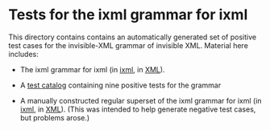 # Tests for the ixml grammar for ixml

This directory contains contains an automatically generated set of positive test cases for 
the invisible-XML grammar of invisible XML.  Material here includes:

* The ixml grammar for ixml (in [ixml](ixml.ixml), in [XML](ixml.xml)). 

* A [test catalog](ixml.test-catalog.pos.xml) containing nine positive tests for the grammar

* A manually constructed regular superset of the ixml grammar for ixml (in [ixml](ixml.O0.ixml), in [XML](ixml.O0.ixml.xml)).   (This was intended to help generate negative test cases, but problems arose.)


